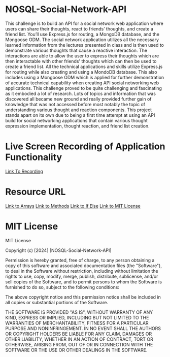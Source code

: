# NOSQL-Social-Network-API
This challenge is to build an API for a social network web application where users can share their thoughts, react to friends’ thoughts, and create a friend list. You’ll use Express.js for routing, a MongoDB database, and the Mongoose ODM. The social network application utilizes all the necessary learned information from the lectures presented in class and is then used to demonstrate various thoughts that cause a reactive interaction. The interactions are able to allow the user to express their thoughts which are then interactable with other friends' thoughts which can then be used to create a friend list. All the technical applications and skills utilize Express.js for routing while also creating and using a MondoDB database. This also includes using a Mongoose ODM which is applied for further demonstration of accurate technical capability when creating API social networking web applications. This challenge proved to be quite challenging and fascinating as it embodied a lot of research. Lots of topics and information that was discovered all became new ground and really provided further gain of knowledge that was not accessed before most notably the topic of understanding various thought and reaction components. This project stands apart on its own due to being a first time attempt at using an API build for social networking applications that contain various thought expression implementation, thought reaction, and friend list creation.

# Live Screen Recording of Application Functionality 
[Link To Recording]()

# Resource URL
[Link to Arrays](https://www.w3schools.com/js/js_array_methods.asp)
[Link to Methods](https://www.w3schools.com/js/js_array_methods.asp)
[Link to If Else](https://www.w3schools.com/js/js_if_else.asp)
[Link to MIT License](https://choosealicense.com/licenses/mit/)

# MIT License
MIT License

Copyright (c) [2024] [NOSQL-Social-Network-API]

Permission is hereby granted, free of charge, to any person obtaining a copy
of this software and associated documentation files (the "Software"), to deal
in the Software without restriction, including without limitation the rights
to use, copy, modify, merge, publish, distribute, sublicense, and/or sell
copies of the Software, and to permit persons to whom the Software is
furnished to do so, subject to the following conditions:

The above copyright notice and this permission notice shall be included in all
copies or substantial portions of the Software.

THE SOFTWARE IS PROVIDED "AS IS", WITHOUT WARRANTY OF ANY KIND, EXPRESS OR
IMPLIED, INCLUDING BUT NOT LIMITED TO THE WARRANTIES OF MERCHANTABILITY,
FITNESS FOR A PARTICULAR PURPOSE AND NONINFRINGEMENT. IN NO EVENT SHALL THE
AUTHORS OR COPYRIGHT HOLDERS BE LIABLE FOR ANY CLAIM, DAMAGES OR OTHER
LIABILITY, WHETHER IN AN ACTION OF CONTRACT, TORT OR OTHERWISE, ARISING FROM,
OUT OF OR IN CONNECTION WITH THE SOFTWARE OR THE USE OR OTHER DEALINGS IN THE
SOFTWARE.